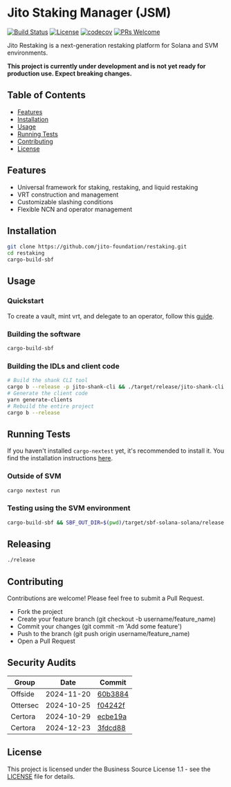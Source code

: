 # Jito Staking Manager (JSM)

[![Build Status](https://github.com/jito-foundation/restaking/actions/workflows/ci.yaml/badge.svg?branch=master)](https://github.com/jito-foundation/restaking/actions)
[![License](https://img.shields.io/badge/License-BSL%201.1-blue.svg)](https://mariadb.com/bsl11/)
[![codecov](https://codecov.io/gh/jito-foundation/restaking/branch/master/graph/badge.svg?token=Q28COAGZ89)](https://codecov.io/gh/jito-foundation/restaking)
[![PRs Welcome](https://img.shields.io/badge/PRs-welcome-brightgreen.svg)](http://makeapullrequest.com)

Jito Restaking is a next-generation restaking platform for Solana and SVM environments.

**This project is currently under development and is not yet ready for production use.
Expect breaking changes.**

## Table of Contents

- [Features](#features)
- [Installation](#installation)
- [Usage](#usage)
- [Running Tests](#running-tests)
- [Contributing](#contributing)
- [License](#license)

## Features

- Universal framework for staking, restaking, and liquid restaking
- VRT construction and management
- Customizable slashing conditions
- Flexible NCN and operator management

## Installation

```bash
git clone https://github.com/jito-foundation/restaking.git
cd restaking
cargo-build-sbf
```

## Usage

### Quickstart

To create a vault, mint vrt, and delegate to an operator, follow this [guide](cli/getting_started.md).

### Building the software

```bash
cargo-build-sbf
```

### Building the IDLs and client code

```bash
# Build the shank CLI tool
cargo b --release -p jito-shank-cli && ./target/release/jito-shank-cli
# Generate the client code
yarn generate-clients
# Rebuild the entire project
cargo b --release
```

## Running Tests

If you haven't installed `cargo-nextest` yet, it's recommended to install it.
You find the installation instructions [here](https://nexte.st/docs/installation/from-source/).

### Outside of SVM

```bash
cargo nextest run
```

### Testing using the SVM environment

```bash
cargo-build-sbf && SBF_OUT_DIR=$(pwd)/target/sbf-solana-solana/release cargo nextest run --all-features
```

## Releasing

```bash
./release
```

## Contributing

Contributions are welcome! Please feel free to submit a Pull Request.

- Fork the project
- Create your feature branch (git checkout -b username/feature_name)
- Commit your changes (git commit -m 'Add some feature')
- Push to the branch (git push origin username/feature_name)
- Open a Pull Request

## Security Audits

| Group    | Date       | Commit                                                                 |
|----------|------------|------------------------------------------------------------------------|
| Offside  | 2024-11-20 | [60b3884](security_audits/offside_jito_vault_audit.pdf)                |
| Ottersec | 2024-10-25 | [f04242f](security_audits/ottersec_jito_restaking_audit.pdf)           |
| Certora  | 2024-10-29 | [ecbe19a](security_audits/certora_jito_restaking_vault_audit_v1.pdf)   |
| Certora  | 2024-12-23 | [3fdcd88](security_audits/certora_jito_restaking_vault_audit_v2.pdf)   |

## License

This project is licensed under the Business Source License 1.1 - see the [LICENSE](./LICENSE.md) file for details.
